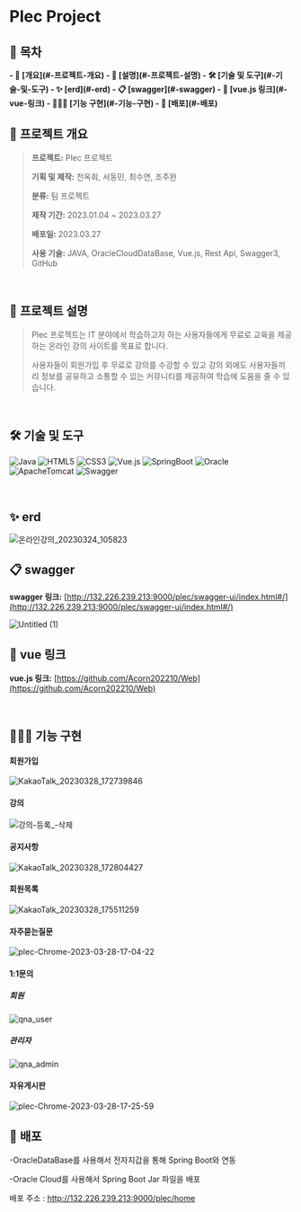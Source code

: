 # Plec Project

## **📗 목차**

<b>
- 📝 [개요](#-프로젝트-개요)
- 📝 [설명](#-프로젝트-설명)
- 🛠  [기술 및 도구](#-기술-및-도구)
- ✨ [erd](#-erd)
- 📋 [swagger](#-swagger)
- 🔗 [vue.js 링크](#-vue-링크)
- 👨🏻‍💻 [기능 구현](#-기능-구현)
- 🚀 [배포](#-배포)

</b>
<br>

## **📝 프로젝트 개요**

> **프로젝트:** Plec 프로젝트
>
> **기획 및 제작:** 천옥희, 서동민, 최수연, 조주완
>
> **분류:** 팀 프로젝트
>
> **제작 기간:** 2023.01.04 ~ 2023.03.27
>
> **배포일:** 2023.03.27
>
> **사용 기술:** JAVA, OracleCloudDataBase, Vue.js, Rest Api, Swagger3, GitHub
>

<br />

## **📝 프로젝트 설명**

> Plec 프로젝트는 IT 분야에서 학습하고자 하는 사용자들에게 무료로 교육을 제공하는
> 온라인 강의 사이트를 목표로 합니다.
>
> 사용자들이 회원가입 후 무료로 강의를 수강할 수 있고 강의 외에도
> 사용자들끼리 정보를 공유하고 소통할 수 있는 커뮤니티를 제공하여 학습에 도움을 줄 수 있습니다.
<br />

## **🛠 기술 및 도구**
![Java](https://img.shields.io/badge/Java-007396.svg?style=flat-square&logo=Java&logoColor=white)
![HTML5](https://img.shields.io/badge/HTML5-E34F26.svg?style=flat-square&logo=HTML5&logoColor=white)
![CSS3](https://img.shields.io/badge/CSS3-1572B6.svg?style=flat-square&logo=CSS3&logoColor=white)
![Vue.js](https://img.shields.io/badge/Vue.js-4FC08D.svg?style=flat-square&logo=Vue.js&logoColor=white)
![SpringBoot](https://img.shields.io/badge/SpringBoot-6DB33F.svg?style=flat-square&logo=SpringBoot&logoColor=white)
![Oracle](https://img.shields.io/badge/Oracle-F80000.svg?style=flat-square&logo=Oracle&logoColor=white)
![ApacheTomcat](https://img.shields.io/badge/ApacheTomcat-F8DC75.svg?style=flat-square&logo=ApacheTomcat&logoColor=white)
![Swagger](https://img.shields.io/badge/Swagger-85EA2D.svg?style=flat-square&logo=Swagger&logoColor=white)


<br />

## **✨ erd**

![온라인강의_20230324_105823](https://user-images.githubusercontent.com/100889562/227405968-c34bc106-504d-4ea6-8509-5957af08befc.png)
<br />

## **📋 swagger**
**swagger 링크:** [http://132.226.239.213:9000/plec/swagger-ui/index.html#/](http://132.226.239.213:9000/plec/swagger-ui/index.html#/)

![Untitled (1)](https://user-images.githubusercontent.com/100889562/228413581-1c051647-76ec-4ade-9dd3-ea75ef453a3a.png)
<br />

## **🔗 vue 링크**

**vue.js 링크:** [https://github.com/Acorn202210/Web](https://github.com/Acorn202210/Web)

<br />

## **👨🏻‍💻 기능 구현**

#### 회원가입
![KakaoTalk_20230328_172739846](https://user-images.githubusercontent.com/100889562/228188415-e1f7e66a-b3da-4779-811c-f0cea838104c.gif)
#### 강의
![강의-등록_-삭제](https://user-images.githubusercontent.com/100889562/228188767-ca6049cd-534b-4dba-a87b-3dd40f874e53.gif)
#### 공지사항
![KakaoTalk_20230328_172804427](https://user-images.githubusercontent.com/100889562/228188436-ee21b11f-6b9b-49f3-8d3d-75938af07b2c.gif)
#### 회원목록 
![KakaoTalk_20230328_175511259](https://user-images.githubusercontent.com/100889562/228188729-ca858226-4fcb-429a-b142-a99b9163d404.gif)
#### 자주묻는질문
![plec-Chrome-2023-03-28-17-04-22](https://user-images.githubusercontent.com/100889562/228188285-74c93e43-f965-43c3-b0d5-1425db6e2a92.gif)
#### 1:1문의
##### 회원
![qna_user](https://user-images.githubusercontent.com/100889562/228413096-54129407-a601-48be-bb85-74fda3f7f87c.gif)
##### 관리자
![qna_admin](https://user-images.githubusercontent.com/100889562/228413104-e5a8f355-5e78-4205-8584-23a063f6c8a5.gif)

#### 자유게시판 
![plec-Chrome-2023-03-28-17-25-59](https://user-images.githubusercontent.com/100889562/228188325-c56531f8-f0de-4446-8294-0ce8d2aef6d5.gif)



## **🚀 배포**

-OracleDataBase를 사용해서 전자지갑을 통해 Spring Boot와 연동

-Oracle Cloud를 사용해서 Spring Boot Jar 파일을 배포

배포 주소 : http://132.226.239.213:9000/plec/home
